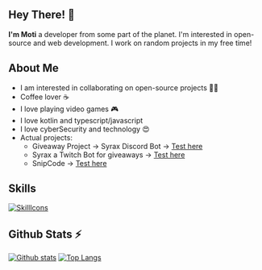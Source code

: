## Hey There! 👋
**I'm Moti** a developer from some part of the planet. I'm interested in open-source and web development. I work on random projects in my free time!

## About Me

- I am interested in collaborating on open-source projects 👨‍💻
- Coffee lover ☕️
- I love playing video games 🎮
- I love kotlin and typescript/javascript
- I love cyberSecurity and technology 😍
- Actual projects: 
  - Giveaway Project -> Syrax Discord Bot -> [Test here](https://motidev.com/discord)
  - Syrax a Twitch Bot for giveaways -> [Test here](https://motidev.com/discord)
  - SnipCode -> [Test here](https://snipcode-theta.vercel.app/)

## Skills
[![SkillIcons](https://skillicons.dev/icons?i=js,ts,html,php,css,nodejs,react,next,angular,tailwind,bootstrap,java,kotlin,mysql,mongodb,git,markdown,nginx,docker,c#)](https://motidev.com)<br/>

## Github Stats ⚡
<a href="#">![Github stats](https://github-readme-stats.vercel.app/api?username=motidev&theme=transparent&count_private=true&hide_border=true&line_height=20)</a>
<a href="#">![Top Langs](https://github-readme-stats.vercel.app/api/top-langs/?username=motidev&layout=compact&theme=transparent&count_private=true&hide_border=true)</a>
